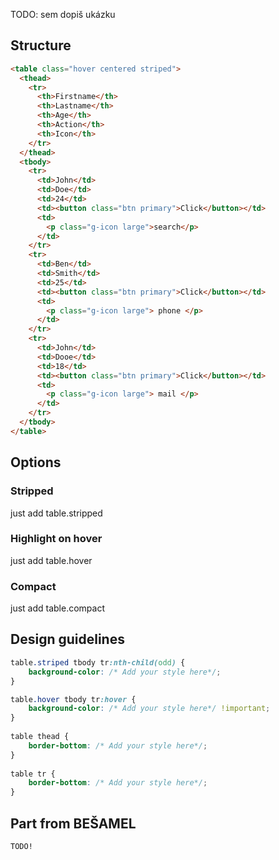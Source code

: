 
TODO: sem dopiš ukázku

## Structure
``` html
<table class="hover centered striped">
  <thead>
    <tr>
      <th>Firstname</th>
      <th>Lastname</th>
      <th>Age</th>
      <th>Action</th>
      <th>Icon</th>
    </tr>
  </thead>
  <tbody>
    <tr>
      <td>John</td>
      <td>Doe</td>
      <td>24</td>
      <td><button class="btn primary">Click</button></td>
      <td>
        <p class="g-icon large">search</p>
      </td>
    </tr>
    <tr>
      <td>Ben</td>
      <td>Smith</td>
      <td>25</td>
      <td><button class="btn primary">Click</button></td>
      <td>
        <p class="g-icon large"> phone </p>
      </td>
    </tr>
    <tr>
      <td>John</td>
      <td>Dooe</td>
      <td>18</td>
      <td><button class="btn primary">Click</button></td>
      <td>
        <p class="g-icon large"> mail </p>
      </td>
    </tr>
  </tbody>
</table>
```
## Options
### Stripped
just add table.stripped
### Highlight on hover
just add table.hover
### Compact
just add table.compact


## Design guidelines
``` css
table.striped tbody tr:nth-child(odd) {
    background-color: /* Add your style here*/;
}

table.hover tbody tr:hover {
    background-color: /* Add your style here*/ !important;
}
  
table thead {
    border-bottom: /* Add your style here*/;
}
  
table tr {
    border-bottom: /* Add your style here*/;
}
```

## Part from BEŠAMEL
``` css
TODO!
```
